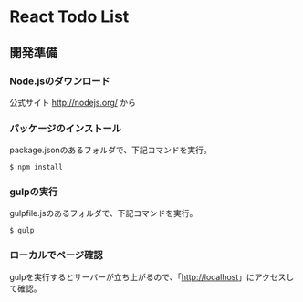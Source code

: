 # React Todo List

## 開発準備

### Node.jsのダウンロード
公式サイト <a href="http://nodejs.org/">http://nodejs.org/</a> から

### パッケージのインストール
package.jsonのあるフォルダで、下記コマンドを実行。
```
$ npm install
```

### gulpの実行
gulpfile.jsのあるフォルダで、下記コマンドを実行。
```
$ gulp
```

### ローカルでページ確認
gulpを実行するとサーバーが立ち上がるので、「<a href="http://localhost">http://localhost</a>」にアクセスして確認。
